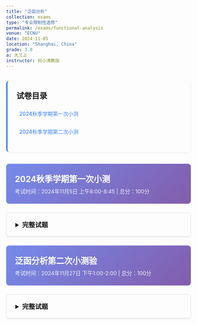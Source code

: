 ```yaml
---
title: "泛函分析"
collection: exams
type: "专业限制性选修"
permalink: /exams/functional-analysis
venue: "ECNU"
date: 2024-11-05
location: "Shanghai, China"
grade: 3.0
a: 大三上
instructor: 何小清教授
---
```


<div class="exam-toc">
  <h2>试卷目录</h2>
  <ul>
    <li><a href="#2024-fall-test1">2024秋季学期第一次小测</a></li>
    <li><a href="#2024-fall-test2">2024秋季学期第二次小测</a></li>
  </ul>
</div>

<style>
.exam-toc {
  background: transparent;
  padding: 1.5rem;
  border-radius: 8px;
  margin: 2rem 0;
  border-left: 4px solid #4285f4;
  box-shadow: 0 2px 4px rgba(0,0,0,0.05);
}

.exam-toc h2 {
  margin-top: 0;
  color: inherit;
}

.exam-toc ul {
  list-style: none;
  padding-left: 0;
}

.exam-toc li {
  margin: 0.8rem 0;
  padding: 0.5rem;
  border-radius: 4px;
  transition: background 0.3s;
}

.exam-toc li:hover {
  background: rgba(0, 0, 0, 0.05);
}

.exam-toc a {
  text-decoration: none;
  color: #4285f4;
  font-weight: 500;
  display: block;
}

.exam-header {
  background: linear-gradient(135deg, rgba(102, 126, 234, 0.9) 0%, rgba(118, 75, 162, 0.9) 100%);
  color: white;
  padding: 1.5rem;
  border-radius: 8px;
  margin: 1.5rem 0;
}

.exam-header h3 {
  margin: 0;
  font-size: 1.4rem;
}

.exam-meta {
  opacity: 0.9;
  font-size: 0.9rem;
  margin-top: 0.5rem;
}

details {
  background: transparent;
  border: 1px solid rgba(0, 0, 0, 0.1);
  border-radius: 8px;
  margin: 1.5rem 0;
  box-shadow: 0 2px 4px rgba(0,0,0,0.05);
  transition: box-shadow 0.3s;
}

details:hover {
  box-shadow: 0 4px 8px rgba(0,0,0,0.1);
}

summary {
  background: transparent;
  padding: 1.2rem 1.5rem;
  cursor: pointer;
  font-weight: 600;
  color: inherit;
  border-radius: 8px 8px 0 0;
  font-size: 1.1rem;
  border-bottom: 1px solid rgba(0, 0, 0, 0.05);
}

details[open] summary {
  border-bottom: 1px solid rgba(0, 0, 0, 0.1);
}

.exam-content {
  padding: 1.5rem;
}

.question {
  margin: 1.5rem 0;
  padding: 1rem;
  background: transparent;
  border-radius: 6px;
  border-left: 3px solid #4285f4;
  box-shadow: 0 1px 3px rgba(0,0,0,0.05);
}

.question-title {
  font-weight: 600;
  color: inherit;
  margin-bottom: 0.8rem;
  display: flex;
  justify-content: space-between;
  align-items: center;
}

.points {
  background: #4285f4;
  color: white;
  padding: 0.2rem 0.6rem;
  border-radius: 20px;
  font-size: 0.8rem;
  font-weight: 500;
}

.math-content {
  line-height: 1.6;
  font-size: 1rem;
}

.math-content p {
  margin: 0.8rem 0;
}

.solution {
  margin: 1rem 0;
}

.solution summary {
  background: transparent;
  padding: 0.8rem 1rem;
  cursor: pointer;
  font-weight: 600;
  color: inherit;
  border-radius: 4px;
  font-size: 1rem;
  border: 1px solid rgba(0, 0, 0, 0.1);
  margin-bottom: 0;
}

.solution summary:hover {
  background: rgba(0, 0, 0, 0.02);
}

.solution-content {
  padding: 1rem;
  border-left: 2px solid rgba(0, 0, 0, 0.1);
  margin-top: 0.5rem;
}

.proof {
  background: rgba(255, 243, 224, 0.5);
  border: 1px solid rgba(255, 183, 77, 0.5);
  border-radius: 6px;
  padding: 1rem;
  margin: 1rem 0;
}

.proof-title {
  font-weight: 600;
  color: #e65100;
  margin-bottom: 0.5rem;
}

.optional {
  background: rgba(232, 245, 232, 0.5);
  border: 1px solid rgba(76, 175, 80, 0.5);
  border-radius: 6px;
  padding: 1rem;
  margin: 1rem 0;
}

.optional-title {
  font-weight: 600;
  color: #2e7d32;
  margin-bottom: 0.5rem;
}

@media (max-width: 768px) {
  .exam-content {
    padding: 1rem;
  }
  
  summary {
    padding: 1rem;
  }
  
  .question {
    padding: 0.8rem;
  }
}
</style>

<div id="2024-fall-test1" class="exam-header">
  <h3>2024秋季学期第一次小测</h3>
  <div class="exam-meta">考试时间：2024年11月5日 上午8:00-8:45 | 总分：100分</div>
</div>

<details markdown="1">
  <summary>完整试题</summary>
  <div class="exam-content">
    <div class="question">
      <div class="question-title">
        <span>第1题</span>
        <span class="points">20分</span>
      </div>
      <div class="math-content">
        <p>对任意 \( x = \begin{pmatrix} x_1 \\ x_2 \end{pmatrix} \in \mathbb{R}^2 \)，定义 \(\|x\|_* = \max\{|x_1|, 3|x_2|\}\). 令 \( A = \begin{pmatrix} 3 & -2 \\ 2 & -1 \end{pmatrix} \). </p>
        <p>(1) 证明 \(\| \cdot \|_*\) 是 \(\mathbb{R}^2\) 上的一个范数. </p>
        <p>(2) 记 \( E = (\mathbb{R}^2, \| \cdot \|_*) \)，\(\varphi(x) = Ax, \forall x \in \mathbb{R}^2\). 证明 \(\|\varphi\|_{B(E)} = 7\). </p>
      </div>
    </div>
    <div class="question">
      <div class="question-title">
        <span>第2题</span>
        <span class="points">30分</span>
      </div>
      <div class="math-content">
        <p>设 \((X, d)\) 是度量空间. </p>
        <p>(1) 给出 \( X \) 中 Cauchy 序列的定义. </p>
        <p>(2) 给出 \((X, d)\) 是完备度量空间的定义. 给出一个无穷维的完备的赋范空间的例子（需注明范数的定义）. </p>
        <p>(3) 证明任意 Cauchy 序列是有界的. </p>
      </div>
    </div>
    <div class="question">
      <div class="question-title">
        <span>第3题</span>
        <span class="points">24分</span>
      </div>
      <div class="math-content">
        <p>令 \(\mathbb{R}[x]\) 是 \(\mathbb{R}\) 上所有实系数多项式构成的向量空间. 设 \( E_0 = \{P \in \mathbb{R}[x], P(0) = 0\} \)，定义 \(\varphi(P) = xP'(x)\). </p>
        <p>(1) 证明 \( E_0 \) 是 \(\mathbb{R}[x]\) 是子向量空间. 证明 \(\varphi\) 是 \(E_0\) 上的线性同构，即 \(\varphi\) 是一个线性双射. </p>
        <p>(2) 定义 \( N(P) = \sum_{1 \leq k \leq n} |a_k| \)，其中 \( P(x) = \sum_{1 \leq k \leq n} a_k x^k \). 证明 \( N \) 是 \( E_0 \) 上的一个范数. </p>
        <p>(3) 证明 \(\varphi^{-1}\) 是 \((E_0, N)\) 上的连续映射. 求 \(\|\varphi^{-1}\|_{B(E_0)}\). </p>
      </div>
    </div>
    <div class="question">
      <div class="question-title">
        <span>第4题</span>
        <span class="points">26分</span>
      </div>
      <div class="math-content">
        <p>指出下述命题是否正确. 如果判断命题是错误的，请给出一个相关的正确命题或者举出反例. </p>
        <p>(1) 若 \((X_1, d_1), (X_2, d_2)\) 是两个同胚的度量空间，若 \(X_1\) 完备，则 \(X_2\) 也完备. [注：称两个拓扑空间 \((X_1, d_1), (X_2, d_2)\) 同胚，如果存在 \((X_1, d_1)\) 到 \((X_2, d_2)\) 的映射 \(f\) 是连续双射且 \(f^{-1}\) 也是连续的. ]</p>
        <p>(2) 设 \((X, d)\) 是度量空间，\(A \subset X\)，\(A\) 是 \(X\) 的有界闭集，则 \(A\) 为紧集. </p>
        <p>(3) 赋范线性空间 \(E\) 中绝对收敛级数必收敛. </p>
        <p>(4) 任意 Banach 空间 \(E\) 到自身的线性映射都是连续的. </p>
      </div>
    </div>
  </div>
</details>

<div id="2024-fall-test2" class="exam-header">
  <h3>泛函分析第二次小测验</h3>
  <div class="exam-meta">考试时间：2024年11月27日 下午1:00-2:00 | 总分：100分</div>
</div>

<details markdown="1">
  <summary>完整试题</summary>
  <div class="exam-content">
    <div class="question">
      <div class="question-title">
        <span>第1题</span>
        <span class="points">30分</span>
      </div>
      <div class="math-content">
        <p>设 \(\mathcal{X}\) 是一个内积空间. </p>
        <p>(1) 证明任给 \(x, y \in \mathcal{X}\), 成立 \(\|x + y\|^2 = \|x\|^2 + \|y\|^2 + 2\operatorname{Re}\langle x, y\rangle\). </p>
        <p>(2) 由此推出平行四边形等式：\(\|x + y\|^2 + \|x - y\|^2 = 2(\|x\|^2 + \|y\|^2)\), 对任意的 \(x, y \in \mathcal{X}\). </p>
        <p>(3) 考虑 \(\mathcal{Y} = C([0, 2], \mathbb{R})\) 并赋予范数 \(\|f\| = \max_{t \in [0, 2]} |f(t)|\). 利用 \(f(t) = t\) 和 \(g(t) = 3\), 证明 \(\mathcal{Y}\) 不是内积空间. </p>
      </div>
    </div>
    <div class="question">
      <div class="question-title">
        <span>第2题</span>
        <span class="points">40分</span>
      </div>
      <div class="math-content">
        <p>记 \(\mathcal{X} = \mathbb{R}_1[x]\), 即 \(\mathbb{R}\) 上次数小于等于1的多项式空间. 对任意 \(P, Q \in \mathcal{X}\), 令
          \[\langle P, Q \rangle = P(0)Q(0) + 4P(1)Q(1). \]
        </p>
        <p>(1) 证明 \(\langle \cdot,\cdot \rangle\) 在 \(\mathcal{X}\) 上定义了一个内积. </p>
        <p>(2) 证明 \(\mathcal{X}\) 是一个 Hilbert 空间. </p>
        <p>(3) 记 \(\mathcal{M} = \operatorname{span}\{x\}\). 计算 \(\mathcal{M}^\perp\). </p>
        <p>(4) 给出 \(\mathcal{X}\) 的一个规范正交基. </p>
      </div>
    </div>
    <div class="question">
      <div class="question-title">
        <span>第3题</span>
        <span class="points">30分</span>
      </div>
      <div class="math-content">
        <p>设 \(H\) 是数域 \(\mathbb{K}\) 上的一个 Hilbert 空间，并设 \(T \in B(H)\) 且 \(\|T\| \leq 1\). </p>
        <p>(1) 证明：\(T(x) = x\) 当且仅当 \(T^*(x) = x, x \in H\). </p>
        <p class="hint">提示：考虑 \(\|T^*(x) - x\|^2\)，并利用条件 \(\|T\| \leq 1\). </p>
        <p>(2) 证明：\(\ker(I - T) = \ker(I - T^*)\). </p>
        <p>(3) 叙述 Hilbert 空间 \(H\) 上的正交分解定理. </p>
        <p>(4) 证明：\(H = \ker(I - T) \oplus \operatorname{range}(I - T)\). </p>
        <p class="hint">提示：利用 (2) 和 (3) 的结论. </p>
      </div>
    </div>
  </div>
</details>

<script>
// 添加一些交互功能
document.addEventListener('DOMContentLoaded', function() {
  // 为所有details元素添加切换动画
  const detailsElements = document.querySelectorAll('details');
  
  detailsElements.forEach(details => {
    details.addEventListener('toggle', function() {
      if (this.open) {
        this.style.transition = 'all 0.3s ease';
      }
    });
  });
  
  // 平滑滚动到锚点
  const links = document.querySelectorAll('a[href^="#"]');
  links.forEach(link => {
    link.addEventListener('click', function(e) {
      e.preventDefault();
      const targetId = this.getAttribute('href');
      const targetElement = document.querySelector(targetId);
      if (targetElement) {
        targetElement.scrollIntoView({
          behavior: 'smooth',
          block: 'start'
        });
      }
    });
  });
});
</script>
